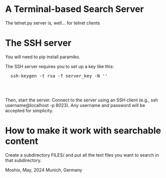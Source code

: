 A Terminal-based Search Server
==============================


The telnet.py server is, well... for telnet clients

The SSH server
==============

You will need to pip install paramiko. 


The SSH server requires you to set up a key like this:
<pre>
  ssh-keygen -t rsa -f server_key -N ''

</pre><br>
Then, start the server. 
Connect to the server using an SSH client (e.g., ssh username@localhost -p 8023). Any username and password will be accepted for simplicity.

How to make it work with searchable content
===========================================

Create a subdirectory FILES/ and put all the text files you want to search in that subdirectory.   
  
Moshix, May, 2024
Munich, Germany
